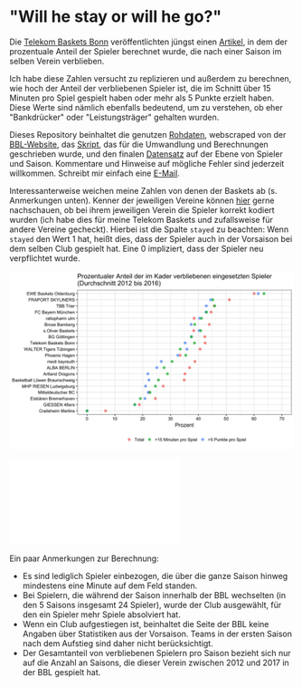 # "Will he stay or will he go?"

Die [Telekom Baskets Bonn](https://www.telekom-baskets-bonn.de) veröffentlichten jüngst einen [Artikel](https://www.telekom-baskets-bonn.de/presse/background/fluktuation.html), in dem der prozentuale Anteil der Spieler berechnet wurde, die nach einer Saison im selben Verein verblieben.

Ich habe diese Zahlen versucht zu replizieren und außerdem zu berechnen, wie hoch der Anteil der verbliebenen Spieler ist, die im Schnitt über 15 Minuten pro Spiel gespielt haben oder mehr als 5 Punkte erzielt haben. Diese Werte sind nämlich ebenfalls bedeutend, um zu verstehen, ob eher "Bankdrücker" oder "Leistungsträger" gehalten wurden.

Dieses Repository beinhaltet die genutzen [Rohdaten](raw_data), webscraped von der [BBL-Website](http://easycredit-bbl.de), das [Skript](code/01_recode_and_merge), das für die Umwandlung und Berechnungen geschrieben wurde, und den finalen [Datensatz](data/bbl_2012-2017) auf der Ebene von Spieler und Saison. Kommentare und Hinweise auf mögliche Fehler sind jederzeit willkommen. Schreibt mir einfach eine [E-Mail](mailto:mullers@tcd.ie).


Interessanterweise weichen meine Zahlen von denen der Baskets ab (s. Anmerkungen unten). Kenner der jeweiligen Vereine können [hier](data/bbl_2012-2017) gerne nachschauen, ob bei ihrem jeweiligen Verein die Spieler korrekt kodiert wurden (ich habe dies für meine Telekom Baskets und zufallsweise für andere Vereine gecheckt). Hierbei ist die Spalte `stayed` zu beachten: Wenn `stayed` den Wert 1 hat, heißt dies, dass der Spieler auch in der Vorsaison bei dem selben Club gespielt hat. Eine 0 impliziert, dass der Spieler neu verpflichtet wurde. 

![Prozentualer Anteil von verbliebenen Spielern, aggregiert](output/ratio_total.jpg)

![Prozentualer Anteil von verbliebenenen Spielern pro Saison](output/ratio_season_detailed.pdf)

Ein paar Anmerkungen zur Berechnung:
* Es sind lediglich Spieler einbezogen, die über die ganze Saison hinweg mindestens eine Minute auf dem Feld standen.
* Bei Spielern, die während der Saison innerhalb der BBL wechselten (in den 5 Saisons insgesamt 24 Spieler), wurde der Club ausgewählt, für den ein Spieler mehr Spiele absolviert hat.
* Wenn ein Club aufgestiegen ist, beinhaltet die Seite der BBL keine Angaben über Statistiken aus der Vorsaison. Teams in der ersten Saison nach dem Aufstieg sind daher nicht berücksichtigt.
* Der Gesamtanteil von verbliebenen Spielern pro Saison bezieht sich nur auf die Anzahl an Saisons, die dieser Verein zwischen 2012 und 2017 in der BBL gespielt hat. 
